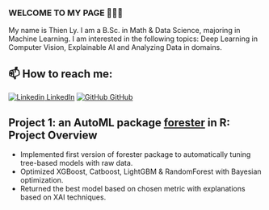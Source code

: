 ### WELCOME TO MY PAGE 👋👋👋
My name is Thien Ly. I am a B.Sc. in Math & Data Science, majoring in Machine Learning. I am interested in the following topics: Deep Learning in Computer Vision, Explainable AI and Analyzing Data in domains. <br>
## 📫 How to reach me: 
[![Linkedin](https://i.stack.imgur.com/gVE0j.png) LinkedIn](https://www.linkedin.com/in/hthienly/) [![GitHub](https://i.stack.imgur.com/tskMh.png) GitHub](https://github.com/lhthien09) <br>

## Project 1: an AutoML package [**forester**](https://github.com/ModelOriented/forester) in R: Project Overview
* Implemented first version of forester package to automatically tuning tree-based models with raw data.
* Optimized XGBoost, Catboost, LightGBM & RandomForest with Bayesian optimization.
* Returned the best model based on chosen metric with explanations based on XAI techniques.

